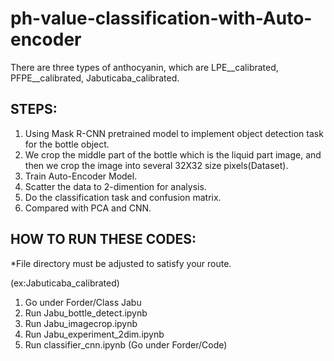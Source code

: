 # ph-value-classification-with-Auto-encoder

There are three types of anthocyanin, which are  LPE__calibrated, PFPE__calibrated, Jabuticaba_calibrated. 

## STEPS: 
1. Using Mask R-CNN pretrained model to implement object detection task for the bottle object. 
2. We crop the middle part of the bottle which is the liquid part image, and then we crop the image into several 32X32 size pixels(Dataset). 
3. Train Auto-Encoder Model. 
4. Scatter the data to 2-dimention for analysis.
5. Do the classification task and confusion matrix.
6. Compared with PCA and CNN. 



## HOW TO RUN THESE CODES:

*File directory must be adjusted to satisfy your route.

(ex:Jabuticaba_calibrated)

1. Go under Forder/Class Jabu
2. Run Jabu_bottle_detect.ipynb
3. Run Jabu_imagecrop.ipynb
4. Run Jabu_experiment_2dim.ipynb
5. Run classifier_cnn.ipynb (Go under Forder/Code)
